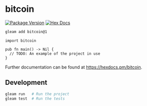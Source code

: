 # bitcoin

[![Package Version](https://img.shields.io/hexpm/v/bitcoin)](https://hex.pm/packages/bitcoin)
[![Hex Docs](https://img.shields.io/badge/hex-docs-ffaff3)](https://hexdocs.pm/bitcoin/)

```sh
gleam add bitcoin@1
```
```gleam
import bitcoin

pub fn main() -> Nil {
  // TODO: An example of the project in use
}
```

Further documentation can be found at <https://hexdocs.pm/bitcoin>.

## Development

```sh
gleam run   # Run the project
gleam test  # Run the tests
```
